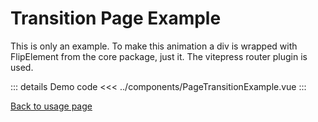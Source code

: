 <script setup>
import PageTransitionExample from '../components/PageTransitionExample.vue'
import BasicCardFlip from '../components/BasicCardFlip.vue'

</script>

# Transition Page Example

This is only an example. To make this animation a div is wrapped with FlipElement from the core package, just it. The vitepress router plugin is used.
<PageTransitionExample type="big"/>

::: details Demo code
<<< ../components/PageTransitionExample.vue
:::

[Back to usage page](./usage)
